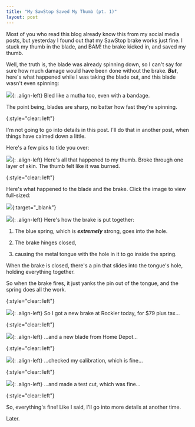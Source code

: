 ```yaml
---
title: "My SawStop Saved My Thumb (pt. 1)"
layout: post
---
```

Most of you who read this blog already know this from my social media posts, but yesterday I found out that my SawStop brake works just fine. I stuck my thumb in the blade, and BAM! the brake kicked in, and saved my thumb.

Well, the truth is, the blade was already spinning down, so I can't say for sure how much damage would have been done without the brake. ***But***, here's what happened while I was taking the blade out, and this blade wasn't even spinning:

![](/assets/images-posts/2019-03-11.1.08.jpg){: .align-left}
Bled like a mutha too, even with a bandage.

The point being, blades are sharp, no batter how fast they're spinning.

{:style="clear: left"}

I'm not going to go into details in this post. I'll do that in another post, when things have calmed down a little.

Here's a few pics to tide you over:

![](/assets/images-posts/2019-03-11.1.01.jpg){: .align-left}
Here's all that happened to my thumb. Broke through one layer of skin. The thumb felt like it was burned.

{:style="clear: left"}

Here's what happened to the blade and the brake. Click the image to view full-sized:

[![](/assets/images-posts/2019-03-11.1.02.jpg)](/assets/images-posts/2019-03-11.1.02.jpg){:target="_blank"}

![](/assets/images-posts/2019-03-11.1.03.jpg){: .align-left}
Here's how the brake is put together:

1) The blue spring, which is ***extremely*** strong, goes into the hole.

2) The brake hinges closed,

3) causing the metal tongue with the hole in it to go inside the spring.

When the brake is closed, there's a pin that slides into the tongue's hole, holding everything together.

So when the brake fires, it just yanks the pin out of the tongue, and the spring does all the work.

{:style="clear: left"}

![](/assets/images-posts/2019-03-11.1.05.jpg){: .align-left}
So I got a new brake at Rockler today, for $79 plus tax...

{:style="clear: left"}

![](/assets/images-posts/2019-03-11.1.04.jpg){: .align-left}
...and a new blade from Home Depot...

{:style="clear: left"}

![](/assets/images-posts/2019-03-11.1.06.jpg){: .align-left}
...checked my calibration, which is fine...

{:style="clear: left"}

![](/assets/images-posts/2019-03-11.1.07.jpg){: .align-left}
...and made a test cut, which was fine...

{:style="clear: left"}

So, everything's fine! Like I said, I'll go into more details at another time.

Later.